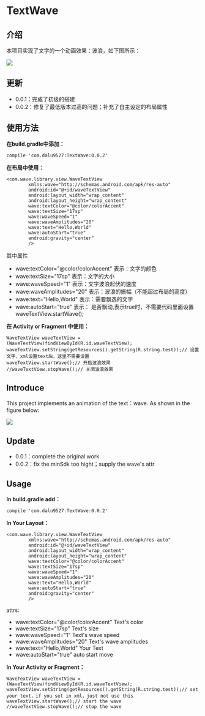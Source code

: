 # TextWave

## 介绍 ##

本项目实现了文字的一个动画效果：波浪，如下图所示：

![](http://i.imgur.com/CPSZPLG.gif)

## 更新 ##

- 0.0.1：完成了初级的搭建
- 0.0.2：修复了最低版本过高的问题；补充了自主设定的布局属性

## 使用方法 ##

**在build.gradle中添加：**

	compile 'com.dalu9527:TextWave:0.0.2'


**在布局中使用：**

	<com.wave.library.view.WaveTextView
    		xmlns:wave="http://schemas.android.com/apk/res-auto"
	        android:id="@+id/waveTextView"
	        android:layout_width="wrap_content"
	        android:layout_height="wrap_content"
	        wave:textColor="@color/colorAccent"
	        wave:textSize="17sp"
	        wave:waveSpeed="1"
	        wave:waveAmplitudes="20"
			wave:text="Hello,World"
			wave:autoStart="true"
	        android:gravity="center"
	        />

其中属性

- wave:textColor="@color/colorAccent" 表示：文字的颜色
- wave:textSize="17sp" 表示：文字的大小
- wave:waveSpeed="1" 表示：文字波浪起伏的速度
- wave:waveAmplitudes="20" 表示：波浪的振幅（不能超过布局的高度）
- wave:text="Hello,World" 表示：需要飘逸的文字
- wave:autoStart="true" 表示： 是否飘动,表示true时，不需要代码里面设置waveTextView.startWave();

**在 Activity or Fragment 中使用：**

 	WaveTextView waveTextView = (WaveTextView)findViewById(R.id.waveTextView);
    waveTextView.setString(getResources().getString(R.string.test));// 设置文字，xml设置text后，这里不需要设置
    waveTextView.startWave();// 开启波浪效果
    //waveTextView.stopWave();// 关闭波浪效果

## Introduce ##

This project implements an animation of the text：wave. As shown in the figure below:

![](http://i.imgur.com/CPSZPLG.gif)

## Update ##

- 0.0.1：complete the original work
- 0.0.2：fix the minSdk too hight；supply the wave's attr

## Usage ##

**In build.gradle add：**

	compile 'com.dalu9527:TextWave:0.0.2'

**In Your Layout：**

	<com.wave.library.view.WaveTextView
			xmlns:wave="http://schemas.android.com/apk/res-auto"
	        android:id="@+id/waveTextView"
	        android:layout_width="wrap_content"
	        android:layout_height="wrap_content"
	        wave:textColor="@color/colorAccent"
	        wave:textSize="17sp"
	        wave:waveSpeed="1"
	        wave:waveAmplitudes="20"
			wave:text="Hello,World"
			wave:autoStart="true"
	        android:gravity="center"
	        />

attrs:

- wave:textColor="@color/colorAccent" Text's color
- wave:textSize="17sp" Text's size
- wave:waveSpeed="1" Text's wave speed
- wave:waveAmplitudes="20" Text's wave amplitudes
- wave:text="Hello,World" Your Text
- wave:autoStart="true" auto start move

**In Your Activity or Fragment：**

 	WaveTextView waveTextView = (WaveTextView)findViewById(R.id.waveTextView);
    waveTextView.setString(getResources().getString(R.string.test));// set your text，if you set in xml，just not use this
    waveTextView.startWave();// start the wave
    //waveTextView.stopWave();// stop the wave

